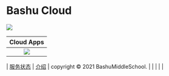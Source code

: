 # Bashu Cloud
[![](https://img.shields.io/badge/-首页-333233?style=for-the-badge)](https://bashumiddleschool.github.io/2021Did/)
    
| Cloud Apps |
| :-: |
| [![](https://z3.ax1x.com/2021/08/23/hiEXa8.png)](https://bashumiddleschoo.github.io/2021Did/bscloud/appstore) |


| [服务状态](https://bashumiddleschool.github.io/2021Did/status) | [介绍](https://bashumiddleschool.github.io/2021Did/intro) | copyright © 2021 BashuMiddleSchool. |
| | | |
